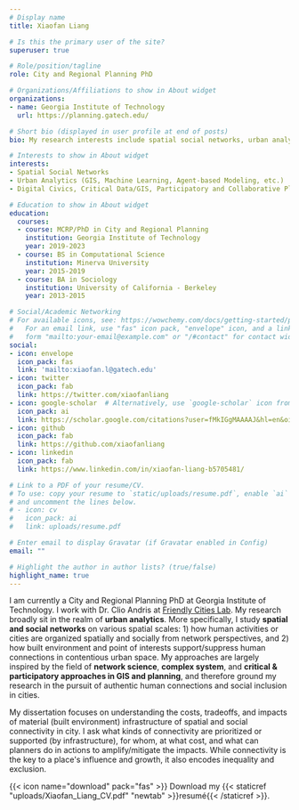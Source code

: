 ```yaml
---
# Display name
title: Xiaofan Liang

# Is this the primary user of the site?
superuser: true

# Role/position/tagline
role: City and Regional Planning PhD

# Organizations/Affiliations to show in About widget
organizations:
- name: Georgia Institute of Technology
  url: https://planning.gatech.edu/

# Short bio (displayed in user profile at end of posts)
bio: My research interests include spatial social networks, urban analytics, and participatory planning.

# Interests to show in About widget
interests:
- Spatial Social Networks
- Urban Analytics (GIS, Machine Learning, Agent-based Modeling, etc.)
- Digital Civics, Critical Data/GIS, Participatory and Collaborative Planning

# Education to show in About widget
education:
  courses:
  - course: MCRP/PhD in City and Regional Planning
    institution: Georgia Institute of Technology
    year: 2019-2023
  - course: BS in Computational Science
    institution: Minerva University 
    year: 2015-2019
  - course: BA in Sociology
    institution: University of California - Berkeley
    year: 2013-2015

# Social/Academic Networking
# For available icons, see: https://wowchemy.com/docs/getting-started/page-builder/#icons
#   For an email link, use "fas" icon pack, "envelope" icon, and a link in the
#   form "mailto:your-email@example.com" or "/#contact" for contact widget.
social:
- icon: envelope
  icon_pack: fas
  link: 'mailto:xiaofan.l@gatech.edu'
- icon: twitter
  icon_pack: fab
  link: https://twitter.com/xiaofanliang
- icon: google-scholar  # Alternatively, use `google-scholar` icon from `ai` icon pack
  icon_pack: ai
  link: https://scholar.google.com/citations?user=fMkIGgMAAAAJ&hl=en&oi=ao
- icon: github
  icon_pack: fab
  link: https://github.com/xiaofanliang
- icon: linkedin
  icon_pack: fab
  link: https://www.linkedin.com/in/xiaofan-liang-b5705481/

# Link to a PDF of your resume/CV.
# To use: copy your resume to `static/uploads/resume.pdf`, enable `ai` icons in `params.toml`, 
# and uncomment the lines below.
# - icon: cv
#   icon_pack: ai
#   link: uploads/resume.pdf

# Enter email to display Gravatar (if Gravatar enabled in Config)
email: ""

# Highlight the author in author lists? (true/false)
highlight_name: true
---
```


I am currently a City and Regional Planning PhD at Georgia Institute of Technology. I work with Dr. Clio Andris at [Friendly Cities Lab](https://friendlycities.gatech.edu/). My research broadly sit in the realm of **urban analytics**. More specifically, I study **spatial and social networks** on various spatial scales: 1) how human activities or cities are organized spatially and socially from network perspectives, and 2) how built environment and point of interests support/suppress human connections in contentious urban space. My approaches are largely inspired by the field of **network science**, **complex system**, and **critical & participatory approaches in GIS and planning**, and therefore ground my research in the pursuit of authentic human connections and social inclusion in cities. 

My dissertation focuses on understanding the costs, tradeoffs, and impacts of material (built environment) infrastructure of spatial and social connectivity in city. I ask what kinds of connectivity are prioritized or supported (by infrastructure), for whom, at what cost, and what can planners do in actions to amplify/mitigate the impacts. While connectivity is the key to a place's influence and growth, it also encodes inequality and exclusion.  

{{< icon name="download" pack="fas" >}} Download my {{< staticref "uploads/Xiaofan_Liang_CV.pdf" "newtab" >}}resumé{{< /staticref >}}.
